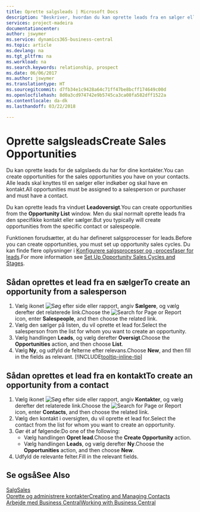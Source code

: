 ```yaml
---
title: Oprette salgsleads | Microsoft Docs
description: "Beskriver, hvordan du kan oprette leads fra en sælger eller kontakt i Business Central."
services: project-madeira
documentationcenter: 
author: jswymer
ms.service: dynamics365-business-central
ms.topic: article
ms.devlang: na
ms.tgt_pltfrm: na
ms.workload: na
ms.search.keywords: relationship, prospect
ms.date: 06/06/2017
ms.author: jswymer
ms.translationtype: HT
ms.sourcegitcommit: d7fb34e1c9428a64c71ff47be8bcff174649c00d
ms.openlocfilehash: 8d0a3cd974742e9b5745ca3ca08fa582dff1522a
ms.contentlocale: da-dk
ms.lasthandoff: 03/22/2018

---
```

# <a name="create-sales-opportunities"></a><span data-ttu-id="dd9a7-103">Oprette salgsleads</span><span class="sxs-lookup"><span data-stu-id="dd9a7-103">Create Sales Opportunities</span></span>
<span data-ttu-id="dd9a7-104">Du kan oprette leads for de salgslaeds du har for dine kontakter.</span><span class="sxs-lookup"><span data-stu-id="dd9a7-104">You can create opportunities for the sales opportunities you have on your contacts.</span></span> <span data-ttu-id="dd9a7-105">Alle leads skal knyttes til en sælger eller indkøber og skal have en kontakt.</span><span class="sxs-lookup"><span data-stu-id="dd9a7-105">All opportunities must be assigned to a salesperson or purchaser and must have a contact.</span></span>

<span data-ttu-id="dd9a7-106">Du kan oprette leads fra vinduet **Leadoversigt**.</span><span class="sxs-lookup"><span data-stu-id="dd9a7-106">You can create opportunities from the **Opportunity List** window.</span></span> <span data-ttu-id="dd9a7-107">Men du skal normalt oprette leads fra den specifikke kontakt eller sælger.</span><span class="sxs-lookup"><span data-stu-id="dd9a7-107">But you typically will create opportunities from the specific contact or salespeople.</span></span>

<span data-ttu-id="dd9a7-108">Funktionen forudsætter, at du har defineret salgsprocesser for leads.</span><span class="sxs-lookup"><span data-stu-id="dd9a7-108">Before you can create opportunities, you must set up opportunity sales cycles.</span></span> <span data-ttu-id="dd9a7-109">Du kan finde flere oplysninger i [Konfigurere salgsprocesser og -procesfaser for leads](marketing-how-setup-opportunity-sales-cycles-stages.md).</span><span class="sxs-lookup"><span data-stu-id="dd9a7-109">For more information see [Set Up Opportunity Sales Cycles and Stages](marketing-how-setup-opportunity-sales-cycles-stages.md).</span></span>

## <a name="to-create-an-opportunity-from-a-salesperson"></a><span data-ttu-id="dd9a7-110">Sådan oprettes et lead fra en sælger</span><span class="sxs-lookup"><span data-stu-id="dd9a7-110">To create an opportunity from a salesperson</span></span>
1. <span data-ttu-id="dd9a7-111">Vælg ikonet ![Søg efter side eller rapport](media/ui-search/search_small.png "Ikonet Søg efter side eller rapport"), angiv **Sælgere**, og vælg derefter det relaterede link.</span><span class="sxs-lookup"><span data-stu-id="dd9a7-111">Choose the ![Search for Page or Report](media/ui-search/search_small.png "Search for Page or Report icon") icon, enter **Salespeople**, and then choose the related link.</span></span>
2. <span data-ttu-id="dd9a7-112">Vælg den sælger på listen, du vil oprette et lead for.</span><span class="sxs-lookup"><span data-stu-id="dd9a7-112">Select the salesperson from the list for whom you want to create an opportunity.</span></span>
3. <span data-ttu-id="dd9a7-113">Vælg handlingen **Leads**, og vælg derefter **Oversigt**.</span><span class="sxs-lookup"><span data-stu-id="dd9a7-113">Choose the **Opportunities** action, and then choose **List**.</span></span>
4. <span data-ttu-id="dd9a7-114">Vælg **Ny**, og udfyld de felterne efter relevans.</span><span class="sxs-lookup"><span data-stu-id="dd9a7-114">Choose **New**, and then fill in the fields as relevant.</span></span> [!INCLUDE[tooltip-inline-tip](includes/tooltip-inline-tip_md.md)]  



## <a name="to-create-an-opportunity-from-a-contact"></a><span data-ttu-id="dd9a7-115">Sådan oprettes et lead fra en kontakt</span><span class="sxs-lookup"><span data-stu-id="dd9a7-115">To create an opportunity from a contact</span></span>
1. <span data-ttu-id="dd9a7-116">Vælg ikonet ![Søg efter side eller rapport](media/ui-search/search_small.png "Ikonet Søg efter side eller rapport"), angiv **Kontakter**, og vælg derefter det relaterede link.</span><span class="sxs-lookup"><span data-stu-id="dd9a7-116">Choose the ![Search for Page or Report](media/ui-search/search_small.png "Search for Page or Report icon") icon, enter **Contacts**, and then choose the related link.</span></span>
2. <span data-ttu-id="dd9a7-117">Vælg den kontakt i oversigten, du vil oprette et lead for.</span><span class="sxs-lookup"><span data-stu-id="dd9a7-117">Select the contact from the list for whom you want to create an opportunity.</span></span>
3. <span data-ttu-id="dd9a7-118">Gør ét af følgende:</span><span class="sxs-lookup"><span data-stu-id="dd9a7-118">Do one of the following:</span></span>
   * <span data-ttu-id="dd9a7-119">Vælg handlingen **Opret lead**.</span><span class="sxs-lookup"><span data-stu-id="dd9a7-119">Choose the **Create Opportunity** action.</span></span>
   * <span data-ttu-id="dd9a7-120">Vælg handlingen **Leads**, og vælg derefter **Ny**.</span><span class="sxs-lookup"><span data-stu-id="dd9a7-120">Choose the  **Opportunities** action, and then choose **New**.</span></span>
4. <span data-ttu-id="dd9a7-121">Udfyld de relevante felter.</span><span class="sxs-lookup"><span data-stu-id="dd9a7-121">Fill in the relevant fields.</span></span>

## <a name="see-also"></a><span data-ttu-id="dd9a7-122">Se også</span><span class="sxs-lookup"><span data-stu-id="dd9a7-122">See Also</span></span>
[<span data-ttu-id="dd9a7-123">Salg</span><span class="sxs-lookup"><span data-stu-id="dd9a7-123">Sales</span></span>](sales-manage-sales.md)  
[<span data-ttu-id="dd9a7-124">Oprette og administrere kontakter</span><span class="sxs-lookup"><span data-stu-id="dd9a7-124">Creating and Managing Contacts</span></span>](marketing-contacts.md)  
[<span data-ttu-id="dd9a7-125">Arbejde med Business Central</span><span class="sxs-lookup"><span data-stu-id="dd9a7-125">Working with Business Central</span></span>](ui-work-product.md)

